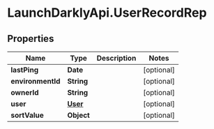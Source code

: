 # LaunchDarklyApi.UserRecordRep

## Properties

Name | Type | Description | Notes
------------ | ------------- | ------------- | -------------
**lastPing** | **Date** |  | [optional] 
**environmentId** | **String** |  | [optional] 
**ownerId** | **String** |  | [optional] 
**user** | [**User**](User.md) |  | [optional] 
**sortValue** | **Object** |  | [optional] 


